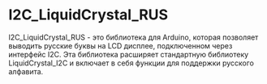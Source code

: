 # I2C_LiquidCrystal_RUS
I2C_LiquidCrystal_RUS - это библиотека для Arduino, которая позволяет выводить русские буквы на LCD дисплее, подключенном через интерфейс I2C. Эта библиотека расширяет стандартную библиотеку LiquidCrystal_I2C и включает в себя функции для поддержки русского алфавита.
